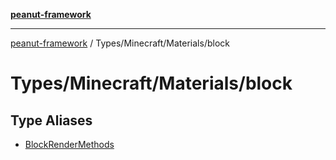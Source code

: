 [**peanut-framework**](../../../../README.md)

***

[peanut-framework](../../../../modules.md) / Types/Minecraft/Materials/block

# Types/Minecraft/Materials/block

## Type Aliases

- [BlockRenderMethods](type-aliases/BlockRenderMethods.md)
